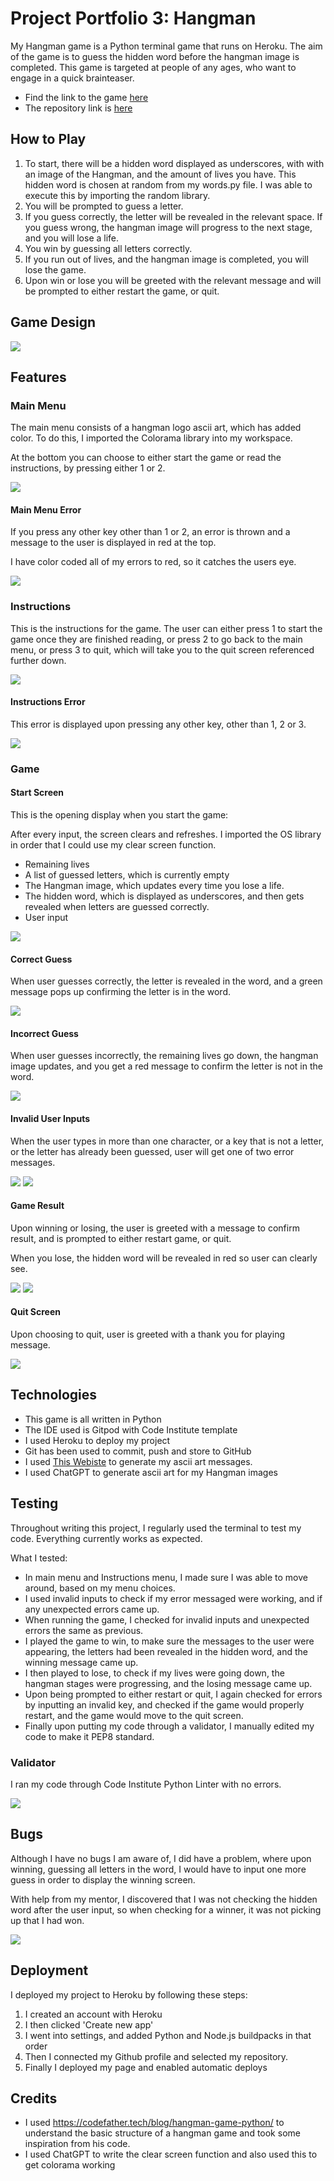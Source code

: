 # Project Portfolio 3: Hangman

My Hangman game is a Python terminal game that runs on Heroku. The aim of the game is to guess the hidden word before the hangman image is completed. This game is targeted at people of any ages, who want to engage in a quick brainteaser.

* Find the link to the game [here](https://hangman-pp3-2024-2fbba5f87d9d.herokuapp.com/)
* The repository link is [here](https://github.com/PaulR1209/hangman)

## How to Play

1. To start, there will be a hidden word displayed as underscores, with with an image of the Hangman, and the amount of lives you have. This hidden word is chosen at random from my words.py file. I was able to execute this by importing the random library.
2. You will be prompted to guess a letter.
3. If you guess correctly, the letter will be revealed in the relevant space. If you guess wrong, the hangman image will progress to the next stage, and you will lose a life.
4. You win by guessing all letters correctly.
5. If you run out of lives, and the hangman image is completed, you will lose the game.
6. Upon win or lose you will be greeted with the relevant message and will be prompted to either restart the game, or quit.

## Game Design

<img src='/screenshots/flow-chart.png'>

## Features

### Main Menu

The main menu consists of a hangman logo ascii art, which has added color. To do this, I imported the Colorama library into my workspace.

At the bottom you can choose to either start the game or read the instructions, by pressing either 1 or 2.

<img src='/screenshots/main-menu.png'>

#### Main Menu Error

If you press any other key other than 1 or 2, an error is thrown and a message to the user is displayed in red at the top.

I have color coded all of my errors to red, so it catches the users eye.

<img src='/screenshots/main-menu-error.png'>

### Instructions

This is the instructions for the game. The user can either press 1 to start the game once they are finished reading, or press 2 to go back to the main menu, or press 3 to quit, which will take you to the quit screen referenced further down.

<img src='/screenshots/instructions.png'>

#### Instructions Error

This error is displayed upon pressing any other key, other than 1, 2 or 3.

<img src='/screenshots/instructions-error.png'>

### Game

#### Start Screen

This is the opening display when you start the game:

After every input, the screen clears and refreshes. I imported the OS library in order that I could use my clear screen function.

* Remaining lives
* A list of guessed letters, which is currently empty
* The Hangman image, which updates every time you lose a life.
* The hidden word, which is displayed as underscores, and then gets revealed when letters are guessed correctly.
* User input

<img src='/screenshots/start-game.png'>

#### Correct Guess

When user guesses correctly, the letter is revealed in the word, and a green message pops up confirming the letter is in the word.

<img src='/screenshots/correct-guess.png'>

#### Incorrect Guess

When user guesses incorrectly, the remaining lives go down, the hangman image updates, and you get a red message to confirm the letter is not in the word.

<img src='/screenshots/incorrect-guess.png'>

#### Invalid User Inputs

When the user types in more than one character, or a key that is not a letter, or the letter has already been guessed, user will get one of two error messages.

<img src='/screenshots/game-error.png'>

<img src='/screenshots/already-guessed.png'>

#### Game Result

Upon winning or losing, the user is greeted with a message to confirm result, and is prompted to either restart game, or quit.

When you lose, the hidden word will be revealed in red so user can clearly see.

<img src='/screenshots/win.png'>

<img src='/screenshots/lose.png'>

#### Quit Screen

Upon choosing to quit, user is greeted with a thank you for playing message.

<img src='/screenshots/game-over.png'>

## Technologies

* This game is all written in Python
* The IDE used is Gitpod with Code Institute template
* I used Heroku to deploy my project
* Git has been used to commit, push and store to GitHub
* I used [This Webiste](https://patorjk.com/software/taag/#p=display&h=0&f=Doom&t=Hangman) to generate my ascii art messages.
* I used ChatGPT to generate ascii art for my Hangman images

## Testing

Throughout writing this project, I regularly used the terminal to test my code. Everything currently works as expected.

What I tested:

* In main menu and Instructions menu, I made sure I was able to move around, based on my menu choices.
* I used invalid inputs to check if my error messaged were working, and if any unexpected errors came up.
* When running the game, I checked for invalid inputs and unexpected errors the same as previous.
* I played the game to win, to make sure the messages to the user were appearing, the letters had been revealed in the hidden word, and the winning message came up.
* I then played to lose, to check if my lives were going down, the hangman stages were progressing, and the losing message came up.
* Upon being prompted to either restart or quit, I again checked for errors by inputting an invalid key, and checked if the game would properly restart, and the game would move to the quit screen.
* Finally upon putting my code through a validator, I manually edited my code to make it PEP8 standard.

### Validator

I ran my code through Code Institute Python Linter with no errors.

<img src='/screenshots/validator.png'>

## Bugs

Although I have no bugs I am aware of, I did have a problem, where upon winning, guessing all letters in the word, I would have to input one more guess in order to display the winning screen.

With help from my mentor, I discovered that I was not checking the hidden word after the user input, so when checking for a winner, it was not picking up that I had won.

<img src='/screenshots/bug.png'>

## Deployment

I deployed my project to Heroku by following these steps:

1. I created an account with Heroku
2. I then clicked 'Create new app'
3. I went into settings, and added Python and Node.js buildpacks in that order
4. Then I connected my Github profile and selected my repository.
5. Finally I deployed my page and enabled automatic deploys

## Credits

* I used https://codefather.tech/blog/hangman-game-python/ to understand the basic structure of a hangman game and took some inspiration from his code.
* I used ChatGPT to write the clear screen function and also used this to get colorama working